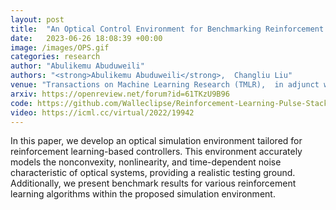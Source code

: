 ```yaml
---
layout: post
title:  "An Optical Control Environment for Benchmarking Reinforcement Learning Algorithms"
date:   2023-06-26 18:08:39 +00:00
image: /images/OPS.gif
categories: research
author: "Abulikemu Abuduweili"
authors: "<strong>Abulikemu Abuduweili</strong>,  Changliu Liu"
venue: "Transactions on Machine Learning Research (TMLR),  in adjunct with ICML-AI4S Workshop"
arxiv: https://openreview.net/forum?id=61TKzU9B96 
code: https://github.com/Walleclipse/Reinforcement-Learning-Pulse-Stacking 
video: https://icml.cc/virtual/2022/19942
---
```


In this paper, we develop an optical simulation environment tailored for reinforcement learning-based controllers. 
This environment accurately models the nonconvexity, nonlinearity, and time-dependent noise characteristic of optical systems, 
providing a realistic testing ground. 
Additionally, we present benchmark results for various reinforcement learning algorithms within the proposed simulation environment.